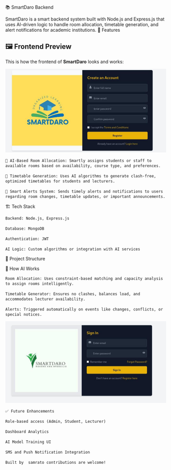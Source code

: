 📚 SmartDaro Backend

SmartDaro is a smart backend system built with Node.js and Express.js that uses AI-driven logic to handle room allocation, timetable generation, and alert notifications for academic institutions.
🚀 Features


## 🖼️ Frontend Preview

This is how the frontend of **SmartDaro** looks and works:

![SmartDaro Frontend Preview](previe/smararo.jpg)

    🧠 AI-Based Room Allocation: Smartly assigns students or staff to available rooms based on availability, course type, and preferences.

    📅 Timetable Generation: Uses AI algorithms to generate clash-free, optimized timetables for students and lecturers.

    🔔 Smart Alerts System: Sends timely alerts and notifications to users regarding room changes, timetable updates, or important announcements.

🏗️ Tech Stack

    Backend: Node.js, Express.js

    Database: MongoDB

    Authentication: JWT

    AI Logic: Custom algorithms or integration with AI services 

📁 Project Structure




🧠 How AI Works

    Room Allocation: Uses constraint-based matching and capacity analysis to assign rooms intelligently.

    Timetable Generator: Ensures no clashes, balances load, and accommodates lecturer availability.

    Alerts: Triggered automatically on events like changes, conflicts, or special notices.

![SmartDaro Frontend Preview](previe/smartdaro.jpg)

    ✅ Future Enhancements
   
    Role-based access (Admin, Student, Lecturer)

    Dashboard Analytics

    AI Model Training UI

    SMS and Push Notification Integration

    Built by  samrato contributions are welcome!